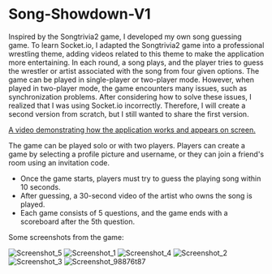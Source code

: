# Song-Showdown-V1
Inspired by the Songtrivia2 game, I developed my own song guessing game. To learn Socket.io, I adapted the Songtrivia2 game into a professional wrestling theme, adding videos related to this theme to make the application more entertaining. In each round, a song plays, and the player tries to guess the wrestler or artist associated with the song from four given options. The game can be played in single-player or two-player mode. However, when played in two-player mode, the game encounters many issues, such as synchronization problems. After considering how to solve these issues, I realized that I was using Socket.io incorrectly. Therefore, I will create a second version from scratch, but I still wanted to share the first version.

[A video demonstrating how the application works and appears on screen.](https://youtu.be/VO_6zhtz4v0)

The game can be played solo or with two players. Players can create a game by selecting a profile picture and username, or they can join a friend's room using an invitation code.

- Once the game starts, players must try to guess the playing song within 10 seconds.
- After guessing, a 30-second video of the artist who owns the song is played.
- Each game consists of 5 questions, and the game ends with a scoreboard after the 5th question.

Some screenshots from the game:

![Screenshot_5](https://github.com/tynansylvester23999/Song-Showdown-V1/assets/158298979/bda82698-5149-4a3a-9e92-f8cab8b69104)
![Screenshot_1](https://github.com/tynansylvester23999/Song-Showdown-V1/assets/158298979/498d23c4-a56c-4eb6-85dd-2fc129da4a68)
![Screenshot_4](https://github.com/tynansylvester23999/Song-Showdown-V1/assets/158298979/270ee23f-5508-4481-992a-fbd2304fb13d)
![Screenshot_2](https://github.com/tynansylvester23999/Song-Showdown-V1/assets/158298979/b3db73fd-c6a9-496e-9d98-7507402be008)
![Screenshot_3](https://github.com/tynansylvester23999/Song-Showdown-V1/assets/158298979/fda16166-c81b-4785-b58c-08bc9a3da180)
![Screenshot_98876t87](https://github.com/tynansylvester23999/Song-Showdown-V1/assets/158298979/146dddd0-37bc-427b-a64d-554039b9a3dc)







